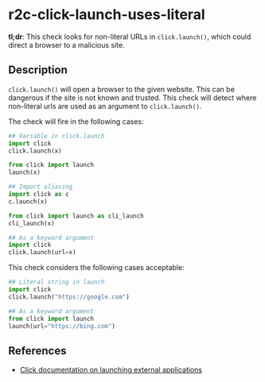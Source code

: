 # r2c-click-launch-uses-literal

**tl;dr**: This check looks for non-literal URLs in `click.launch()`, which could direct a browser to a malicious site.


## Description
`click.launch()` will open a browser to the given website. This can be dangerous if the site is not known and trusted. This check will detect where non-literal urls are used as an argument to `click.launch()`.

The check will fire in the following cases:

``` python
## Variable in click.launch
import click
click.launch(x)

from click import launch
launch(x)

## Import aliasing
import click as c
c.launch(x)

from click import launch as cli_launch
cli_launch(x)

## As a keyword argument
import click
click.launch(url=x)
```

This check considers the following cases acceptable:

``` python
## Literal string in launch
import click
click.launch("https://google.com")

## As a keyword argument
from click import launch
launch(url="https://bing.com")
```

## References

* [Click documentation on launching external applications](https://click.palletsprojects.com/en/7.x/utils/#launching-applications)

